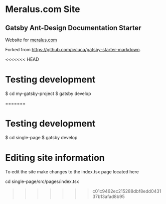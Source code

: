 # Meralus.com Site
## Gatsby Ant-Design Documentation Starter

Website for [meralus.com](https://meralus.com)

Forked from https://github.com/cvluca/gatsby-starter-markdown.

<<<<<<< HEAD
# Testing development 
 $ cd my-gatsby-project 
 $ gatsby develop

=======
# Testing development
 $ cd single-page
 $ gatsby develop

# Editing site information
 To edit the site make changes to the index.tsx page located here

 cd single-page/src/pages/index.tsx
>>>>>>> c01c9462ec215288dbf8edd043137b13afad8b95
